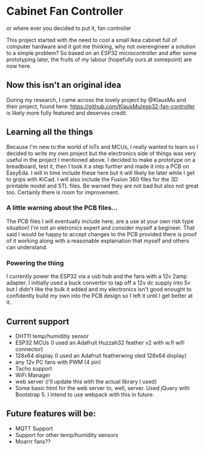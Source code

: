 # Cabinet Fan Controller
or where ever you decided to put it, fan controller

This project started with the need to cool a small Ikea cabinet full of computer hardware and it got me thinking, why not overengineer a solution to a simple problem?
So based on an ESP32 microcontroller and after some prototyping later, the fruits of my labour (hopefully ours at somepoint) are now here.

## Now this isn't an original idea
During my research, I came across the lovely project by @KlausMu and their project, found here: https://github.com/KlausMu/esp32-fan-controller is likely more fully featured and deserves credit. 

## Learning all the things
Because I'm new to the world of IoTs and MCUs, I really wanted to learn so I decided to write my own project but the electronics side of things was very useful in the project I mentioned above.
I decided to make a prototype on a breadboard, test it, then I took it a step further and made it into a PCB on EasyEda. I will in time include these here but it will likely be later while I get to grips with KiCad.
I will also include the Fusion 360 files for the 3D printable model and STL files. Be warned they are not bad but also not great too. Certainly there is room for improvement.

### A little warning about the PCB files... 
The PCB files I will eventually include here, are a use at your own risk type situation! I'm not an eletronics expert and consider myself a begineer. That said I would be happy to accept changes to the PCB provided there is proof of it working along with a reasonable explaination that myself and others can understand.

### Powering the thing
I currently power the ESP32 via a usb hub and the fans with a 12v 2amp adapter. I initially used a buck convertor to tap off a 12v dc supply into 5v but I didn't like the bulk it added and my electronics isn't good enought to confidently build my own into the PCB design so I left it until I get better at it.

## Current support
* DHT11 temp/humiditiy sensor
* ESP32 MCUs (I used an Adafruit Huzzah32 feather v2 with w.fl wifi connector)
* 128x64 display (I used an Adafruit featherwing oled 128x64 display)
* any 12v PC fans with PWM (4 pin)
* Tacho support 
* WiFi Manager
* web server (i'll update this with the actual library I used)
* Some basic html for the web server to, well, server. Used jQuery with Bootstrap 5. I intend to use webpack with this in future.

## Future features will be:
* MQTT Support
* Support for other temp/humidity sensors
* Moarrr fans??
